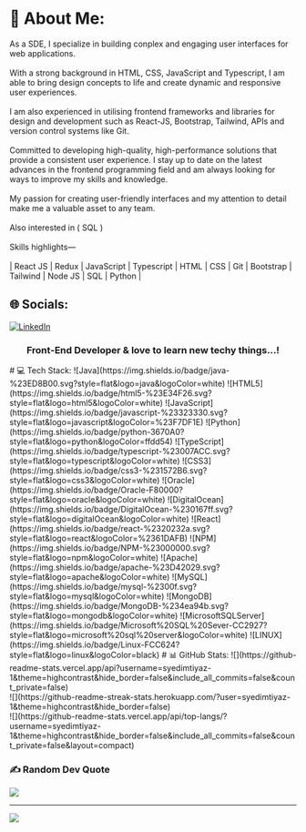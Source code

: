 # 💫 About Me:
As a SDE, I specialize in building conplex and engaging user interfaces for web applications. <br><br>With a strong background in HTML, CSS, JavaScript and Typescript, I am able to bring design concepts to life and create dynamic and responsive user experiences. <br><br>I am also experienced in utilising frontend frameworks and libraries for design and development such as React-JS, Bootstrap, Tailwind, APIs and version control systems like Git.<br><br>Committed to developing high-quality, high-performance solutions that provide a consistent user experience. I stay up to date on the latest advances in the frontend programming field and am always looking for ways to improve my skills and knowledge.<br><br>My passion for creating user-friendly interfaces and my attention to detail make me a valuable asset to any team.<br><br>Also interested in  ( SQL )<br><br>Skills highlights—<br><br>| React JS | Redux | JavaScript | Typescript | HTML | CSS | Git | Bootstrap | Tailwind | Node JS | SQL | Python |


## 🌐 Socials:
[![LinkedIn](https://img.shields.io/badge/LinkedIn-%230077B5.svg?logo=linkedin&logoColor=white)](https://linkedin.com/in/https://www.linkedin.com/in/imtiyaz-sde/) 
<h3 align="center">Front-End Developer & love to learn new techy things...!</h3>
# 💻 Tech Stack:
![Java](https://img.shields.io/badge/java-%23ED8B00.svg?style=flat&logo=java&logoColor=white) ![HTML5](https://img.shields.io/badge/html5-%23E34F26.svg?style=flat&logo=html5&logoColor=white) ![JavaScript](https://img.shields.io/badge/javascript-%23323330.svg?style=flat&logo=javascript&logoColor=%23F7DF1E) ![Python](https://img.shields.io/badge/python-3670A0?style=flat&logo=python&logoColor=ffdd54) ![TypeScript](https://img.shields.io/badge/typescript-%23007ACC.svg?style=flat&logo=typescript&logoColor=white) ![CSS3](https://img.shields.io/badge/css3-%231572B6.svg?style=flat&logo=css3&logoColor=white) ![Oracle](https://img.shields.io/badge/Oracle-F80000?style=flat&logo=oracle&logoColor=white) ![DigitalOcean](https://img.shields.io/badge/DigitalOcean-%230167ff.svg?style=flat&logo=digitalOcean&logoColor=white) ![React](https://img.shields.io/badge/react-%2320232a.svg?style=flat&logo=react&logoColor=%2361DAFB) ![NPM](https://img.shields.io/badge/NPM-%23000000.svg?style=flat&logo=npm&logoColor=white) ![Apache](https://img.shields.io/badge/apache-%23D42029.svg?style=flat&logo=apache&logoColor=white) ![MySQL](https://img.shields.io/badge/mysql-%2300f.svg?style=flat&logo=mysql&logoColor=white) ![MongoDB](https://img.shields.io/badge/MongoDB-%234ea94b.svg?style=flat&logo=mongodb&logoColor=white) ![MicrosoftSQLServer](https://img.shields.io/badge/Microsoft%20SQL%20Sever-CC2927?style=flat&logo=microsoft%20sql%20server&logoColor=white) ![LINUX](https://img.shields.io/badge/Linux-FCC624?style=flat&logo=linux&logoColor=black)
# 📊 GitHub Stats:
![](https://github-readme-stats.vercel.app/api?username=syedimtiyaz-1&theme=highcontrast&hide_border=false&include_all_commits=false&count_private=false)<br/>
![](https://github-readme-streak-stats.herokuapp.com/?user=syedimtiyaz-1&theme=highcontrast&hide_border=false)<br/>
![](https://github-readme-stats.vercel.app/api/top-langs/?username=syedimtiyaz-1&theme=highcontrast&hide_border=false&include_all_commits=false&count_private=false&layout=compact)

### ✍️ Random Dev Quote
![](https://quotes-github-readme.vercel.app/api?type=vetical&theme=radical)

---
[![](https://visitcount.itsvg.in/api?id=syedimtiyaz-1&icon=0&color=0)](https://visitcount.itsvg.in)

<!-- Proudly created with GPRM ( https://gprm.itsvg.in ) -->
